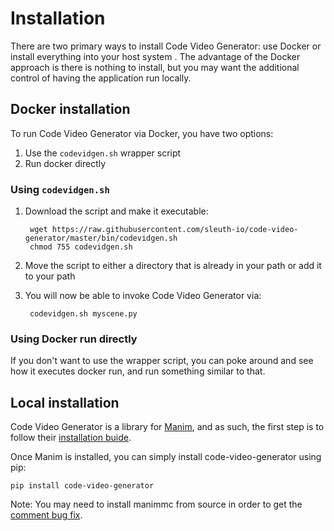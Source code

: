 # Installation

There are two primary ways to install Code Video Generator: use Docker or install everything into your host system
. The advantage of the Docker approach is there is nothing to install, but you may want the additional control of
 having the application run locally.
 
## Docker installation
 
To run Code Video Generator via Docker, you have two options:
 
1. Use the `codevidgen.sh` wrapper script
2. Run docker directly
 
### Using `codevidgen.sh`
 
1. Download the script and make it executable:
    
        wget https://raw.githubusercontent.com/sleuth-io/code-video-generator/master/bin/codevidgen.sh
        chmod 755 codevidgen.sh
        
1. Move the script to either a directory that is already in your path or add it to your path
1. You will now be able to invoke Code Video Generator via:
 
        codevidgen.sh myscene.py
         
### Using Docker run directly
 
If you don't want to use the wrapper script, you can poke around and see how it executes docker run, and run
 something similar to that.
 
## Local installation
 
Code Video Generator is a library for [Manim](https://github.com/manimcommunity/manim), and as such, the first
step is to follow their [installation buide](https://docs.manim.community/en/latest/installation.html).
 
Once Manim is installed, you can simply install code-video-generator using pip:

```
pip install code-video-generator
```

Note: You may need to install manimmc from source in order to get the [comment bug fix](https://github.com/ManimCommunity/manim/issues/638). 